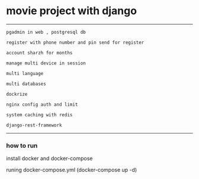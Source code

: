 
# movie project with django
***
```
pgadmin in web , postgresql db

register with phone number and pin send for register

account sharzh for months

manage multi device in session

multi language

multi databases

dockrize

nginx config auth and limit

system caching with redis

django-rest-framework
```
***

### how to run
install docker and docker-compose 
  
runing docker-compose.yml (docker-compose up -d)
